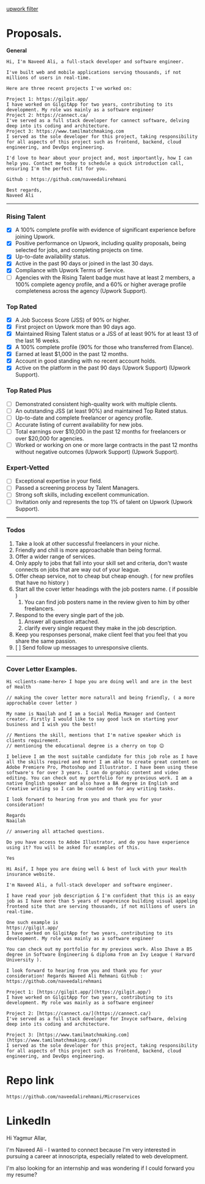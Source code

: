 

[upwork filter](https://www.upwork.com/nx/search/jobs/?contractor_tier=3&payment_verified=1&proposals=0-4,5-9&q=node.js%20AND%20%28node.js%20OR%20express%20OR%20graphql%20OR%20backend%20OR%20fastify%20OR%20database%20OR%20rest%20OR%20api%29%20AND%20NOT%20%28php%20OR%20laravel%20OR%20python%20OR%20solidity%29&sort=recency)

# Proposals.

**General**
```plaintext
Hi, I'm Naveed Ali, a full-stack developer and software engineer.  

I've built web and mobile applications serving thousands, if not millions of users in real-time.  

Here are three recent projects I've worked on:

Project 1: https://gilgit.app/
I have worked on GilgitApp for two years, contributing to its development. My role was mainly as a software engineer
Project 2: https://cannect.ca/
I've served as a full stack developer for cannect software, delving deep into its coding and architecture.
Project 3: https://www.tamilmatchmaking.com
I served as the sole developer for this project, taking responsibility for all aspects of this project such as frontend, backend, cloud engineering, and DevOps engineering.

I'd love to hear about your project and, most importantly, how I can help you. Contact me today to schedule a quick introduction call, ensuring I'm the perfect fit for you.  

Github : https://github.com/naveedalirehmani

Best regards,
Naveed Ali
```

---

### Rising Talent

- [x] A 100% complete profile with evidence of significant experience before joining Upwork.
- [x] Positive performance on Upwork, including quality proposals, being selected for jobs, and completing projects on time.
- [x] Up-to-date availability status.
- [x] Active in the past 90 days or joined in the last 30 days.
- [x] Compliance with Upwork Terms of Service.
- [ ] Agencies with the Rising Talent badge must have at least 2 members, a 100% complete agency profile, and a 60% or higher average profile completeness across the agency​ (Upwork Support)​.

### Top Rated

- [x] A Job Success Score (JSS) of 90% or higher.
- [x] First project on Upwork more than 90 days ago.
- [x] Maintained Rising Talent status or a JSS of at least 90% for at least 13 of the last 16 weeks.
- [x] A 100% complete profile (90% for those who transferred from Elance).
- [x] Earned at least $1,000 in the past 12 months.
- [x] Account in good standing with no recent account holds.
- [x] Active on the platform in the past 90 days​ (Upwork Support)​​ (Upwork Support)​.

### Top Rated Plus

- [ ] Demonstrated consistent high-quality work with multiple clients.
- [ ] An outstanding JSS (at least 90%) and maintained Top Rated status.
- [ ] Up-to-date and complete freelancer or agency profile.
- [ ] Accurate listing of current availability for new jobs.
- [ ] Total earnings over $10,000 in the past 12 months for freelancers or over $20,000 for agencies.
- [ ] Worked or working on one or more large contracts in the past 12 months without negative outcomes​ (Upwork Support)​​ (Upwork Support)​.

### Expert-Vetted

- [ ] Exceptional expertise in your field.
- [ ] Passed a screening process by Talent Managers.
- [ ] Strong soft skills, including excellent communication.
- [ ] Invitation only and represents the top 1% of talent on Upwork​ (Upwork Support)​.

---

### Todos

1. Take a look at other successful freelancers in your niche.
2. Friendly and chill is more approachable than being formal.
3. Offer a wider range of services.
4. Only apply to jobs that fall into your skill set and criteria, don't waste connects on jobs that are way out of your league.
5. Offer cheap service, not to cheap but cheap enough. ( for new profiles that have no history )
6. Start all the cover letter headings with the job posters name. ( if possible )
	1. You can find job posters name in the review given to him by other freelancers.
7. Respond to the every single part of the job.
	1. Answer all question attached.
	2. clarify every single request they make in the job description.
8. Keep you responses personal, make client feel that you feel that you share the same passion.
9. [ ] Send follow up messages to unresponsive clients.


---

### Cover Letter Examples.

```plaintext
Ні <clients-name-here> I hope you are doing well and are in the best of Health

// making the cover letter more naturall and being friendly, ( a more approchable cover letter )

My name is Naailah and I am a Social Media Manager and Content creator. Firstly I would like to say good luck on starting your business and I wish you the best!

// Mentions the skill, mentions that I'm native speaker which is clients requirement.
// mentioning the educational degree is a cherry on top 😊 

I believe I am the most suitable candidate for this job role as I have all the skills required and more! I am able to create great content on Adobe Premiere Pro, Photoshop and Illustrator. I have been using these software's for over 3 years. I can do graphic content and video editing. You can check out my portfolio for my previous work. I am a native English speaker and also have a BA degree in English and Creative writing so I can be counted on for any writing tasks.

I look forward to hearing from you and thank you for your consideration!

Regards
Naailah

// answering all attached questions.

Do you have access to Adobe Illustrator, and do you have experience using it? You will be asked for examples of this.

Yes
```


```
Ні Asif, I hope you are doing well & best of luck with your Health insurance website.

I'm Naveed Ali, a full-stack developer and software engineer. 

I have read your job description & I'm confident that this is an easy job as I have more than 5 years of expereince building visual appeling frontend site that are serving thousands, if not millions of users in real-time.

One such example is 
https://gilgit.app/
I have worked on GilgitApp for two years, contributing to its development. My role was mainly as a software engineer 

You can check out my portfolio for my previous work. Also Ihave a BS degree in Software Engineering & diploma from an Ivy League ( Harvard University ). 

I look forward to hearing from you and thank you for your consideration! Regards Naveed Ali Rehmani Github : https://github.com/naveedalirehmani
```

```
Project 1: [https://gilgit.app/](https://gilgit.app/)  
I have worked on GilgitApp for two years, contributing to its development. My role was mainly as a software engineer

Project 2: [https://cannect.ca/](https://cannect.ca/)  
I've served as a full stack developer for Invyce software, delving deep into its coding and architecture.

Project 3: [https://www.tamilmatchmaking.com](https://www.tamilmatchmaking.com/)  
I served as the sole developer for this project, taking responsibility for all aspects of this project such as frontend, backend, cloud engineering, and DevOps engineering.
```

# Repo link

```
https://github.com/naveedalirehmani/Microservices
```

# LinkedIn

Hi Yagmur Allar,  
  
I'm Naveed Ali - I wanted to connect because I'm very interested in pursuing a career at innoscripta, especially related to web development. 

I'm also looking for an internship and was wondering if I could forward you my resume?  